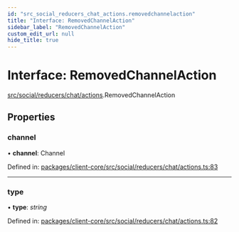```yaml
---
id: "src_social_reducers_chat_actions.removedchannelaction"
title: "Interface: RemovedChannelAction"
sidebar_label: "RemovedChannelAction"
custom_edit_url: null
hide_title: true
---
```


# Interface: RemovedChannelAction

[src/social/reducers/chat/actions](../modules/src_social_reducers_chat_actions.md).RemovedChannelAction

## Properties

### channel

• **channel**: Channel

Defined in: [packages/client-core/src/social/reducers/chat/actions.ts:83](https://github.com/xr3ngine/xr3ngine/blob/a16a45d7e/packages/client-core/src/social/reducers/chat/actions.ts#L83)

___

### type

• **type**: *string*

Defined in: [packages/client-core/src/social/reducers/chat/actions.ts:82](https://github.com/xr3ngine/xr3ngine/blob/a16a45d7e/packages/client-core/src/social/reducers/chat/actions.ts#L82)
